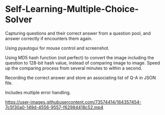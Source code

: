 # Self-Learning-Multiple-Choice-Solver

Capturing questions and their correct answer from a question pool, and answer correctly if encounters them again.

Using pyautogui for mouse control and screenshot.

Using MD5 hash function (not perfect) to convert the image including the question to 128-bit hash value, instead of comparing image to image. Speed up the comparing process from several minutes to within a second.

Recording the correct answer and store an associating list of Q-A in JSON file.

Includes multiple error handling.



https://user-images.githubusercontent.com/73574414/164357454-7c5f30a0-149d-4556-9557-f62984418c52.mp4
